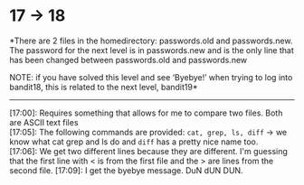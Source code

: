 # 17 -> 18

*There are 2 files in the homedirectory: passwords.old and passwords.new. The password for the next level is in passwords.new and is the only line that has been changed between passwords.old and passwords.new

NOTE: if you have solved this level and see ‘Byebye!’ when trying to log into bandit18, this is related to the next level, bandit19*

------

[17:00]: Requires something that allows for me to compare two files. Both are ASCII text files\
[17:05]: The following commands are provided: `cat, grep, ls, diff` -> we know what cat grep and ls do and `diff` has a pretty nice name too.\
[17:06]: We get two different lines because they are different. I'm guessing that the first line with < is from the first file and the > are lines from the second file.
[17:09]: I get the byebye message. DuN dUN DUN.

